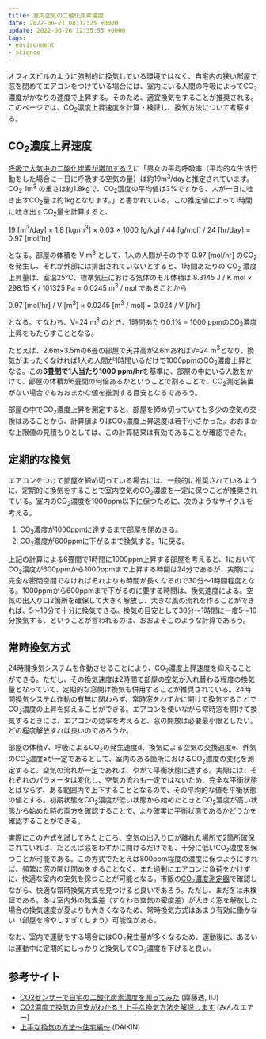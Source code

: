 ```yaml
---
title: 室内空気の二酸化炭素濃度
date: 2022-06-21 08:12:25 +0000
update: 2022-06-26 12:35:55 +0000
tags:
- environment
- science
---
```

オフィスビルのように強制的に換気している環境ではなく、自宅内の狭い部屋で窓を閉めてエアコンをつけている場合には、室内にいる人間の呼吸によってCO<sub>2</sub>濃度がかなりの速度で上昇する。そのため、適宜換気をすることが推奨される。このページでは、CO<sub>2</sub>濃度上昇速度を計算・検証し、換気方法について考察する。

## CO<sub>2</sub>濃度上昇速度
[呼吸で大気中の二酸化炭素が増加する？](https://www.cger.nies.go.jp/ja/library/qa/26/26-1/qa_26-1-j.html)に「男女の平均呼吸率（平均的な生活行動をした場合に一日に呼吸する空気の量）は約19m<sup>3</sup>/dayと推定されています。CO<sub>2</sub> 1m<sup>3</sup> の重さは約1.8kgで、CO<sub>2</sub>濃度の平均値は3%ですから、人が一日に吐き出すCO<sub>2</sub>量は約1kgとなります。」と書かれている。この推定値によって1時間に吐き出すCO<sub>2</sub>量を計算すると、

19 [m<sup>3</sup>/day] &times; 1.8 [kg/m<sup>3</sup>] &times; 0.03 &times; 1000 [g/kg] / 44 [g/mol] / 24 [hr/day] = 0.97 [mol/hr]

となる。部屋の体積を V m<sup>3</sup> として、1人の人間がその中で 0.97 [mol/hr] のCO<sub>2</sub> を発生し、それが外部には排出されていないとすると、1時間あたりの CO<sub>2</sub> 濃度上昇量は、室温25°C、標準気圧における気体のモル体積は 8.3145 J / K mol &times; 298.15 K / 101325 Pa = 0.0245 m<sup>3</sup> / mol であることから

0.97 [mol/hr] / V [m<sup>3</sup>] &times; 0.0245 [m<sup>3</sup> / mol] = 0.024 / V [/hr]

となる。すなわち、V=24 m<sup>3</sup> のとき、1時間あたり0.1% = 1000 ppmのCO<sub>2</sub>濃度上昇をもたらすこととなる。

たとえば、2.6m&times;3.5mの6畳の部屋で天井高が2.6mあればV=24 m<sup>3</sup>となり、換気がまったくなければ1人の人間が1時間いるだけで1000ppmのCO<sub>2</sub>濃度上昇となる。この<strong>6畳間で1人当たり1000 ppm/hr</strong>を基準に、部屋の中にいる人数をかけて、部屋の体積が6畳間の何倍あるかということで割ることで、CO<sub>2</sub>測定装置がない場合でもおおまかな値を推測する目安となるであろう。

部屋の中でCO<sub>2</sub>濃度上昇を測定すると、部屋を締め切っていても多少の空気の交換はあることから、計算値よりはCO<sub>2</sub>濃度上昇速度は若干小さかった。おおまかな上限値の見積もりとしては、この計算結果は有効であることが確認できた。

## 定期的な換気
エアコンをつけて部屋を締め切っている場合には、一般的に推奨されているように、定期的に換気をすることで室内空気のCO<sub>2</sub>濃度を一定に保つことが推奨されている。室内のCO<sub>2</sub>濃度を1000ppm以下に保つために、次のようなサイクルを考える。

1. CO<sub>2</sub>濃度が1000ppmに達するまで部屋を閉めきる。
2. CO<sub>2</sub>濃度が600ppmに下がるまで換気する。1に戻る。

上記の計算による6畳間で1時間に1000ppm上昇する部屋を考えると、1においてCO<sub>2</sub>濃度が600ppmから1000ppmまで上昇する時間は24分であるが、実際には完全な密閉空間でなければそれよりも時間が長くなるので30分〜1時間程度となる。1000ppmから600ppmまで下がるのに要する時間は、換気速度による。空気の出入り口2箇所を確保して大きく解放し、大きな風の流れを作ることができれば、5〜10分で十分に換気できる。換気の目安として30分〜1時間に一度5〜10分換気する、ということが言われるのは、おおよそこのような計算であろう。

## 常時換気方式
24時間換気システムを作動させることにより、CO<sub>2</sub>濃度上昇速度を抑えることができる。ただし、その換気速度は2時間で部屋の空気が入れ替わる程度の換気量となっていて、定期的な窓開け換気も併用することが推奨されている。24時間換気システム作動の有無に関わらず、常時窓をわずかに開けて換気することでCO<sub>2</sub>濃度の上昇を抑えることができる。エアコンを使いながら常時窓を開けて換気するときには、エアコンの効率を考えると、窓の開放は必要最小限としたい。どの程度解放すれば良いのであろうか。

部屋の体積V、呼吸によるCO<sub>2</sub>の発生速度d、換気による空気の交換速度e、外気のCO<sub>2</sub>濃度aが一定であるとして、室内のある箇所におけるCO<sub>2</sub>濃度の変化を測定すると、空気の流れが一定であれば、やがて平衡状態に達する。実際には、それぞれのパラメータは変化し、空気の流れも一定ではないため、完全な平衡状態とはならず、ある範囲内で上下することとなるので、その平均的な値を平衡状態の値とする。初期状態をCO<sub>2</sub>濃度が低い状態から始めたときとCO<sub>2</sub>濃度が高い状態から始めた時の両方を確認することで、より確実に平衡状態であるかどうかを確認することができる。

実際にこの方式を試してみたところ、空気の出入り口が離れた場所で2箇所確保されていれば、たとえば窓をわずかに開けるだけでも、十分に低いCO<sub>2</sub>濃度を保つことが可能である。この方式でたとえば800ppm程度の濃度に保つようにすれば、頻繁に窓の開け閉めをすることなく、また過剰にエアコンに負荷をかけずに、快適な室内の空気を保つことが可能となる。市販の[CO<sub>2</sub>濃度測定器](https://www.amazon.co.jp/s?k=CO2%E6%BF%83%E5%BA%A6%E6%B8%AC%E5%AE%9A%E5%99%A8+NDIR)で確認しながら、快適な常時換気方式を見つけると良いであろう。ただし、まだ冬は未検証である。冬は室内外の気温差（すなわち空気の密度差）が大きく窓を解放した場合の換気速度が夏よりも大きくなるため、常時換気方式はあまり有効に働かない（部屋を冷やしすぎてしまう）可能性がある。

なお、室内で運動をする場合にはCO<sub>2</sub>発生量が多くなるため、運動後に、あるいは運動中に定期的にしっかりと換気してCO<sub>2</sub>濃度を下げると良い。

## 参考サイト
- [CO2センサーで自宅の二酸化炭素濃度を測ってみた](https://route-b.iij.ad.jp/archives/1408) (齋藤透, IIJ)
- [CO2濃度で換気の目安がわかる！上手な換気方法を解説します](https://minnaair.com/blog/3488/) (みんなエアー)
- [上手な換気の方法～住宅編～](https://www.daikin.co.jp/air/life/ventilation) (DAIKIN)
